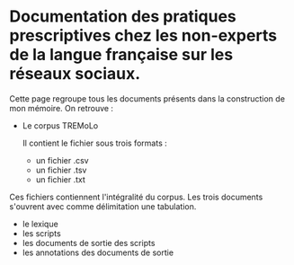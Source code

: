 # Documentation des pratiques prescriptives chez les non-experts de la langue française sur les réseaux sociaux.

Cette page regroupe tous les documents présents dans la construction de mon mémoire.
On retrouve :
- Le corpus TREMoLo

  Il contient le fichier sous trois formats :
  * un fichier .csv 
  * un fichier .tsv
  * un fichier .txt

Ces fichiers contiennent l'intégralité du corpus. Les trois documents s'ouvrent avec comme délimitation une tabulation.

- le lexique 
- les scripts
- les documents de sortie des scripts
- les annotations des documents de sortie
